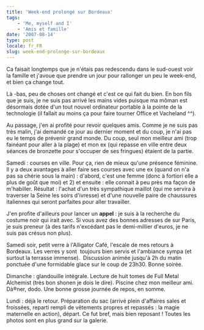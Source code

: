 ```yaml
---
title: 'Week-end prolongé sur Bordeaux'
tags:
    - 'Me, myself and I'
    - 'Amis et famille'
date: '2007-08-14'
type: post
locale: fr_FR
slug: week-end-prolonge-sur-bordeaux
---
```


Ca faisait longtemps que je n'étais pas redescendu dans le sud-ouest voir la famille et j'avoue que prendre un jour pour rallonger un peu le week-end, et bien ça change tout.

Là -bas, peu de choses ont changé et c'est ce qui fait du bien. En bon fils que je suis, je ne suis pas arrivé les mains vides puisque ma môman est désormais dotée d'un tout nouvel ordinateur portable&nbsp;à la pointe de la technologie&nbsp;(il fallait au moins ça pour faire tourner&nbsp;Office et Vacheland ^^).

Au passage, j'en ai profité pour revoir quelques amis. Comme je ne suis pas très malin, j'ai demandé ce jour au dernier moment et du coup, je n'ai pas eu le temps de prévenir grand monde. Du coup, seul mon meilleur ami (trop fainéant pour aller à la plage) et mon ex (qui repasse en ville entre deux séances de bronzette pour s'occuper de ses fringues) étaient de la partie.

Samedi&nbsp;: courses en ville. Pour ça, rien de mieux qu'une présence féminine. Il y a deux avantages à aller faire ses courses avec une ex (quand on n'a pas sa chérie sous la main)&nbsp;:&nbsp;d'abord, c'est une femme (donc à fortiori elle a plus de go&ucirc;t que moi) et 2)&nbsp;et&nbsp;ensuite&nbsp;:&nbsp;elle connait à peu près ma façon de m'habiller. Résultat&nbsp;: l'achat d'un très sympathique maillot (qui me servira à traverser la Seine les soirs d'ivresse) et d'une nouvelle paire de chaussures italiennes qui seront parfaites pour aller travailler.

J'en profite d'ailleurs pour lancer un **appel**&nbsp;: je suis à la recherche du costume noir qui irait avec. Si vous avez des bonnes adresses de&nbsp;sur Paris, je suis preneur (à des tarifs n'excédant pas le demi-millier d'euros, je ne suis pas crésus non plus).

Samedi soir, petit verre à l'Alligator Café, l'escale de mes retours à Bordeaux. Les verres y sont&nbsp; toujours bien servis et l'ambiance sympa (et surtout la terrasse immense).&nbsp; Discussion animée jusqu'à 2h du matin ponctuée d'une formidable glace sur le coup de 23h30\. Bonne soirée.

Dimanche&nbsp;: glandouille intégrale. Lecture de huit tomes de Full Metal Alchemist (très bon shonen je dois le dire). Piscine chez mon meilleur ami. Dà®ner, dodo. Une bonne grosse journée de repos, en somme.

Lundi&nbsp;: déjà le retour. Préparation du sac (arrivé plein d'affaires sales et froissées, reparti rempli de vêtements propres et repassés&nbsp;: la magie maternelle en action), départ. Ce fut bref, mais bien reposant&nbsp;! Toutes les photos sont en plus grand sur la galerie.
